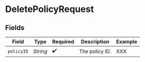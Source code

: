# DeletePolicyRequest


## Fields

| Field              | Type               | Required           | Description        | Example            |
| ------------------ | ------------------ | ------------------ | ------------------ | ------------------ |
| `policyID`         | *String*           | :heavy_check_mark: | The policy ID.     | XXX                |